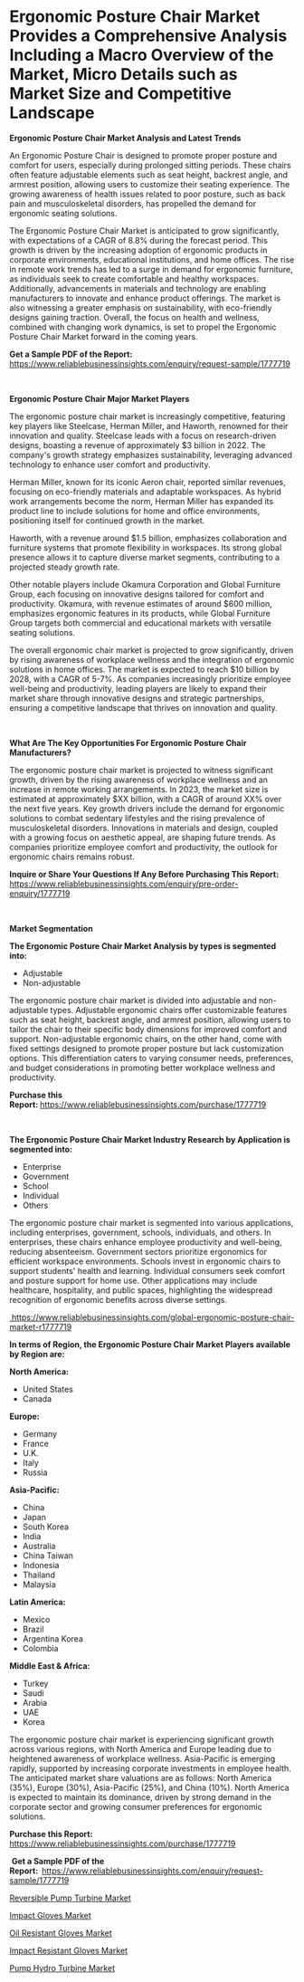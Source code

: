 <p><h1>Ergonomic Posture Chair Market Provides a Comprehensive Analysis Including a Macro Overview of the Market, Micro Details such as Market Size and Competitive Landscape</h1></p><p><strong>Ergonomic Posture Chair Market Analysis and Latest Trends</strong></p>
<p><p>An Ergonomic Posture Chair is designed to promote proper posture and comfort for users, especially during prolonged sitting periods. These chairs often feature adjustable elements such as seat height, backrest angle, and armrest position, allowing users to customize their seating experience. The growing awareness of health issues related to poor posture, such as back pain and musculoskeletal disorders, has propelled the demand for ergonomic seating solutions.</p><p>The Ergonomic Posture Chair Market is anticipated to grow significantly, with expectations of a CAGR of 8.8% during the forecast period. This growth is driven by the increasing adoption of ergonomic products in corporate environments, educational institutions, and home offices. The rise in remote work trends has led to a surge in demand for ergonomic furniture, as individuals seek to create comfortable and healthy workspaces. Additionally, advancements in materials and technology are enabling manufacturers to innovate and enhance product offerings. The market is also witnessing a greater emphasis on sustainability, with eco-friendly designs gaining traction. Overall, the focus on health and wellness, combined with changing work dynamics, is set to propel the Ergonomic Posture Chair Market forward in the coming years.</p></p>
<p><strong>Get a Sample PDF of the Report:&nbsp;</strong> <a href="https://www.reliablebusinessinsights.com/enquiry/request-sample/1777719?utm_campaign=1138&utm_medium=2&utm_source=Github&utm_content=ia&utm_term=04042025&utm_id=ergonomic-posture-chair">https://www.reliablebusinessinsights.com/enquiry/request-sample/1777719</a></p>
<p>&nbsp;</p>
<p><strong>Ergonomic Posture Chair Major Market Players</strong></p>
<p><p>The ergonomic posture chair market is increasingly competitive, featuring key players like Steelcase, Herman Miller, and Haworth, renowned for their innovation and quality. Steelcase leads with a focus on research-driven designs, boasting a revenue of approximately $3 billion in 2022. The company's growth strategy emphasizes sustainability, leveraging advanced technology to enhance user comfort and productivity.</p><p>Herman Miller, known for its iconic Aeron chair, reported similar revenues, focusing on eco-friendly materials and adaptable workspaces. As hybrid work arrangements become the norm, Herman Miller has expanded its product line to include solutions for home and office environments, positioning itself for continued growth in the market.</p><p>Haworth, with a revenue around $1.5 billion, emphasizes collaboration and furniture systems that promote flexibility in workspaces. Its strong global presence allows it to capture diverse market segments, contributing to a projected steady growth rate.</p><p>Other notable players include Okamura Corporation and Global Furniture Group, each focusing on innovative designs tailored for comfort and productivity. Okamura, with revenue estimates of around $600 million, emphasizes ergonomic features in its products, while Global Furniture Group targets both commercial and educational markets with versatile seating solutions.</p><p>The overall ergonomic chair market is projected to grow significantly, driven by rising awareness of workplace wellness and the integration of ergonomic solutions in home offices. The market is expected to reach $10 billion by 2028, with a CAGR of 5-7%. As companies increasingly prioritize employee well-being and productivity, leading players are likely to expand their market share through innovative designs and strategic partnerships, ensuring a competitive landscape that thrives on innovation and quality.</p></p>
<p>&nbsp;</p>
<p><strong>What Are The Key Opportunities For Ergonomic Posture Chair Manufacturers?</strong></p>
<p><p>The ergonomic posture chair market is projected to witness significant growth, driven by the rising awareness of workplace wellness and an increase in remote working arrangements. In 2023, the market size is estimated at approximately $XX billion, with a CAGR of around XX% over the next five years. Key growth drivers include the demand for ergonomic solutions to combat sedentary lifestyles and the rising prevalence of musculoskeletal disorders. Innovations in materials and design, coupled with a growing focus on aesthetic appeal, are shaping future trends. As companies prioritize employee comfort and productivity, the outlook for ergonomic chairs remains robust.</p></p>
<p><strong>Inquire or Share Your Questions If Any Before Purchasing This Report:</strong> <a href="https://www.reliablebusinessinsights.com/enquiry/pre-order-enquiry/1777719?utm_campaign=1138&utm_medium=2&utm_source=Github&utm_content=ia&utm_term=04042025&utm_id=ergonomic-posture-chair">https://www.reliablebusinessinsights.com/enquiry/pre-order-enquiry/1777719</a></p>
<p>&nbsp;</p>
<p><strong>Market Segmentation</strong></p>
<p><strong>The Ergonomic Posture Chair Market Analysis by types is segmented into:</strong></p>
<p><ul><li>Adjustable</li><li>Non-adjustable</li></ul></p>
<p><p>The ergonomic posture chair market is divided into adjustable and non-adjustable types. Adjustable ergonomic chairs offer customizable features such as seat height, backrest angle, and armrest position, allowing users to tailor the chair to their specific body dimensions for improved comfort and support. Non-adjustable ergonomic chairs, on the other hand, come with fixed settings designed to promote proper posture but lack customization options. This differentiation caters to varying consumer needs, preferences, and budget considerations in promoting better workplace wellness and productivity.</p></p>
<p><strong>Purchase this Report:&nbsp;</strong><a href="https://www.reliablebusinessinsights.com/purchase/1777719?utm_campaign=1138&utm_medium=2&utm_source=Github&utm_content=ia&utm_term=04042025&utm_id=ergonomic-posture-chair">https://www.reliablebusinessinsights.com/purchase/1777719</a></p>
<p>&nbsp;</p>
<p><strong>The Ergonomic Posture Chair Market Industry Research by Application is segmented into:</strong></p>
<p><ul><li>Enterprise</li><li>Government</li><li>School</li><li>Individual</li><li>Others</li></ul></p>
<p><p>The ergonomic posture chair market is segmented into various applications, including enterprises, government, schools, individuals, and others. In enterprises, these chairs enhance employee productivity and well-being, reducing absenteeism. Government sectors prioritize ergonomics for efficient workspace environments. Schools invest in ergonomic chairs to support students' health and learning. Individual consumers seek comfort and posture support for home use. Other applications may include healthcare, hospitality, and public spaces, highlighting the widespread recognition of ergonomic benefits across diverse settings.</p></p>
<p><a href="https://www.reliablebusinessinsights.com/global-ergonomic-posture-chair-market-r1777719?utm_campaign=1138&utm_medium=2&utm_source=Github&utm_content=ia&utm_term=04042025&utm_id=ergonomic-posture-chair">&nbsp;https://www.reliablebusinessinsights.com/global-ergonomic-posture-chair-market-r1777719</a></p>
<p><strong>In terms of Region, the Ergonomic Posture Chair Market Players available by Region are:</strong></p>
<p>
    <p> <strong> North America: </strong>
        <ul>
            <li>United States</li>
            <li>Canada</li>
        </ul>
        </p> 
    <p> <strong> Europe: </strong>
        <ul>
            <li>Germany</li>
            <li>France</li>
            <li>U.K.</li>
            <li>Italy</li>
            <li>Russia</li>
        </ul>
        </p> 
    <p> <strong> Asia-Pacific: </strong>
        <ul>
            <li>China</li>
            <li>Japan</li>
            <li>South Korea</li>
            <li>India</li>
            <li>Australia</li>
            <li>China Taiwan</li>
            <li>Indonesia</li>
            <li>Thailand</li>
            <li>Malaysia</li>
        </ul>
        </p> 
    <p> <strong> Latin America: </strong>
        <ul>
            <li>Mexico</li>
            <li>Brazil</li>
            <li>Argentina Korea</li>
            <li>Colombia</li>
        </ul>
        </p> 
    <p> <strong> Middle East & Africa: </strong>
        <ul>
            <li>Turkey</li>
            <li>Saudi</li>
            <li>Arabia</li>
            <li>UAE</li>
            <li>Korea</li>
        </ul>
    </p>
    </p>
<p><p>The ergonomic posture chair market is experiencing significant growth across various regions, with North America and Europe leading due to heightened awareness of workplace wellness. Asia-Pacific is emerging rapidly, supported by increasing corporate investments in employee health. The anticipated market share valuations are as follows: North America (35%), Europe (30%), Asia-Pacific (25%), and China (10%). North America is expected to maintain its dominance, driven by strong demand in the corporate sector and growing consumer preferences for ergonomic solutions.</p></p>
<p><strong>Purchase this Report: </strong><a href="https://www.reliablebusinessinsights.com/purchase/1777719?utm_campaign=1138&utm_medium=2&utm_source=Github&utm_content=ia&utm_term=04042025&utm_id=ergonomic-posture-chair">https://www.reliablebusinessinsights.com/purchase/1777719</a></p>
<p>&nbsp;<strong>Get a Sample PDF of the Report:&nbsp;&nbsp;</strong><a href="https://www.reliablebusinessinsights.com/enquiry/request-sample/1777719?utm_campaign=1138&utm_medium=2&utm_source=Github&utm_content=ia&utm_term=04042025&utm_id=ergonomic-posture-chair">https://www.reliablebusinessinsights.com/enquiry/request-sample/1777719</a></p>
<p><strong></strong></p>
<p><p><a href="https://github.com/bhuraoutenc8/Market-Research-Report-List-1/blob/main/reversible-pump-turbine-market.md?utm_campaign=1138&utm_medium=2&utm_source=Github&utm_content=ia&utm_term=04042025&utm_id=ergonomic-posture-chair">Reversible Pump Turbine Market</a></p><p><a href="https://github.com/totrisammir/Market-Research-Report-List-1/blob/main/impact-gloves-market.md?utm_campaign=1138&utm_medium=2&utm_source=Github&utm_content=ia&utm_term=04042025&utm_id=ergonomic-posture-chair">Impact Gloves Market</a></p><p><a href="https://github.com/latilsmickl8/Market-Research-Report-List-1/blob/main/oil-resistant-gloves-market.md?utm_campaign=1138&utm_medium=2&utm_source=Github&utm_content=ia&utm_term=04042025&utm_id=ergonomic-posture-chair">Oil Resistant Gloves Market</a></p><p><a href="https://github.com/guyerkanakwu/Market-Research-Report-List-1/blob/main/impact-resistant-gloves-market.md?utm_campaign=1138&utm_medium=2&utm_source=Github&utm_content=ia&utm_term=04042025&utm_id=ergonomic-posture-chair">Impact Resistant Gloves Market</a></p><p><a href="https://github.com/tandepinho3p/Market-Research-Report-List-1/blob/main/pump-hydro-turbine-market.md?utm_campaign=1138&utm_medium=2&utm_source=Github&utm_content=ia&utm_term=04042025&utm_id=ergonomic-posture-chair">Pump Hydro Turbine Market</a></p></p>